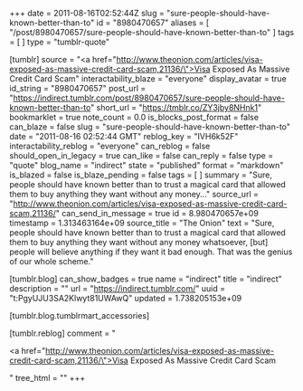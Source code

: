 +++
date = 2011-08-16T02:52:44Z
slug = "sure-people-should-have-known-better-than-to"
id = "8980470657"
aliases = [ "/post/8980470657/sure-people-should-have-known-better-than-to" ]
tags = [ ]
type = "tumblr-quote"

[tumblr]
source = "<a href=\"http://www.theonion.com/articles/visa-exposed-as-massive-credit-card-scam,21136/\">Visa Exposed As Massive Credit Card Scam</a>"
interactability_blaze = "everyone"
display_avatar = true
id_string = "8980470657"
post_url = "https://indirect.tumblr.com/post/8980470657/sure-people-should-have-known-better-than-to"
short_url = "https://tmblr.co/ZY3jby8NHnk1"
bookmarklet = true
note_count = 0.0
is_blocks_post_format = false
can_blaze = false
slug = "sure-people-should-have-known-better-than-to"
date = "2011-08-16 02:52:44 GMT"
reblog_key = "IVH6k52F"
interactability_reblog = "everyone"
can_reblog = false
should_open_in_legacy = true
can_like = false
can_reply = false
type = "quote"
blog_name = "indirect"
state = "published"
format = "markdown"
is_blazed = false
is_blaze_pending = false
tags = [ ]
summary = "Sure, people should have known better than to trust a magical card that allowed them to buy anything they want without any money..."
source_url = "http://www.theonion.com/articles/visa-exposed-as-massive-credit-card-scam,21136/"
can_send_in_message = true
id = 8.980470657e+09
timestamp = 1.313463164e+09
source_title = "The Onion"
text = "Sure, people should have known better than to trust a magical card that allowed them to buy anything they want without any money whatsoever, [but] people will believe anything if they want it bad enough. That was the genius of our whole scheme."

[tumblr.blog]
can_show_badges = true
name = "indirect"
title = "indirect"
description = ""
url = "https://indirect.tumblr.com/"
uuid = "t:PgyUJU3SA2Klwyt81UWAwQ"
updated = 1.738205153e+09

[tumblr.blog.tumblrmart_accessories]

[tumblr.reblog]
comment = "<p><a href=\"http://www.theonion.com/articles/visa-exposed-as-massive-credit-card-scam,21136/\">Visa Exposed As Massive Credit Card Scam</a></p>"
tree_html = ""
+++
